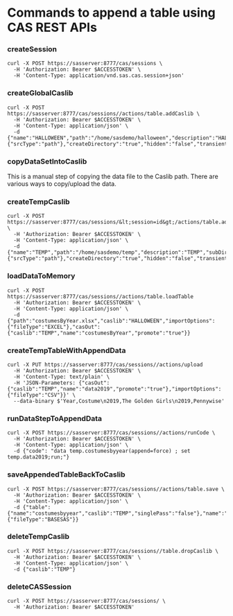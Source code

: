 # Commands to append a table using CAS REST APIs

### createSession
```
curl -X POST https://sasserver:8777/cas/sessions \
  -H 'Authorization: Bearer $ACCESSTOKEN' \
  -H 'Content-Type: application/vnd.sas.cas.session+json'
```

### createGlobalCaslib
```
curl -X POST https://sasserver:8777/cas/sessions//actions/table.addCaslib \
  -H 'Authorization: Bearer $ACCESSTOKEN' \
  -H 'Content-Type: application/json' \
  -d {"name":"HALLOWEEN","path":"/home/sasdemo/halloween","description":"HALLOWEEN","subDirectories":"false","permission":"PUBLICWRITE","session":"false","dataSource":{"srcType":"path"},"createDirectory":"true","hidden":"false","transient":"false"}
```

### copyDataSetIntoCaslib
This is a manual step of copying the data file to the Caslib path. There are various ways to copy/upload the data.

### createTempCaslib
```
curl -X POST https://sasserver:8777/cas/sessions/&lt;session=id&gt;/actions/table.addCaslib \
  -H 'Authorization: Bearer $ACCESSTOKEN' \
  -H 'Content-Type: application/json' \
  -d {"name":"TEMP","path":"/home/sasdemo/temp","description":"TEMP","subDirectories":"false","permission":"PUBLICWRITE","session":"false","dataSource":{"srcType":"path"},"createDirectory":"true","hidden":"false","transient":"false"}
```

### loadDataToMemory
```
curl -X POST https://sasserver:8777/cas/sessions//actions/table.loadTable
  -H 'Authorization: Bearer $ACCESSTOKEN' \
  -H 'Content-Type: application/json' \
  -d {"path":"costumesByYear.xlsx","caslib":"HALLOWEEN","importOptions":{"fileType":"EXCEL"},"casOut":{"caslib":"TEMP","name":"costumesByYear","promote":"true"}}
```

### createTempTableWithAppendData
```
curl -X PUT https://sasserver:8777/cas/sessions//actions/upload
  -H 'Authorization: Bearer $ACCESSTOKEN' \
  -H 'Content-Type: text/plain' \
  -H 'JSON-Parameters: {"casOut":{"caslib":"TEMP","name":"data2019","promote":"true"},"importOptions":{"fileType":"CSV"}}' \
  --data-binary $'Year,Costume\n2019,The Golden Girls\n2019,Pennywise'
```

### runDataStepToAppendData
```
curl -X POST https://sasserver:8777/cas/sessions//actions/runCode \
  -H 'Authorization: Bearer $ACCESSTOKEN' \
  -H 'Content-Type: application/json' \
  -d {"code": "data temp.costumesbyyear(append=force) ; set temp.data2019;run;"}
```

### saveAppendedTableBackToCaslib
```
curl -X POST https://sasserver:8777/cas/sessions//actions/table.save \
  -H 'Authorization: Bearer $ACCESSTOKEN' \
  -H 'Content-Type: application/json' \
  -d {"table":{"name":"costumesbyyear","caslib":"TEMP","singlePass":"false"},"name":"costumesbyyear","replace":"true","compress":"false","caslib":"HALLOWEEN","exportOptions":{"fileType":"BASESAS"}}
```

### deleteTempCaslib
```
curl -X POST https://sasserver:8777/cas/sessions//table.dropCaslib \
  -H 'Authorization: Bearer $ACCESSTOKEN' \
  -H 'Content-Type: application/json' \
  -d {"caslib":"TEMP"}
```

### deleteCASSession
```
curl -X POST https://sasserver:8777/cas/sessions/ \
  -H 'Authorization: Bearer $ACCESSTOKEN'
```